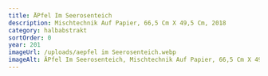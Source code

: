 ```yaml
---
title: ÄPfel Im Seerosenteich
description: Mischtechnik Auf Papier, 66,5 Cm X 49,5 Cm, 2018
category: halbabstrakt
sortOrder: 0
year: 201
imageUrl: /uploads/aepfel im Seerosenteich.webp
imageAlt: ÄPfel Im Seerosenteich, Mischtechnik Auf Papier, 66,5 Cm X 49,5 Cm, 2018
---
```

